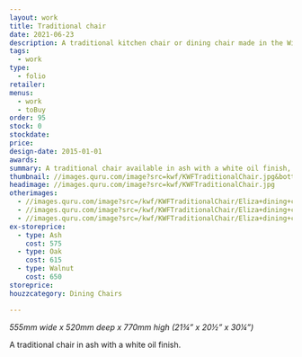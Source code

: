 ```yaml
---
layout: work
title: Traditional chair
date: 2021-06-23
description: A traditional kitchen chair or dining chair made in the Windsor chair style in ash, oak or walnut. It remains light and fresh - a contemporary take on a classic.
tags:
  - work
type:
  - folio
retailer:
menus:
  - work
  - toBuy
order: 95
stock: 0
stockdate:
price:
design-date: 2015-01-01
awards:
summary: A traditional chair available in ash with a white oil finish, walnut with a clear oil finish or oak with either a white or a clear oil finish.
thumbnail: //images.quru.com/image?src=kwf/KWFTraditionalChair.jpg&bottom=0.80625&top=0.14063&width=175
headimage: //images.quru.com/image?src=kwf/KWFTraditionalChair.jpg
otherimages:
  - //images.quru.com/image?src=/kwf/KWFTraditionalChair/Eliza+dining+chair+1.jpg&bottom=0.9625&top=0.0625&icc=srgb&strip=0
  - //images.quru.com/image?src=/kwf/KWFTraditionalChair/Eliza+dining+chair+2.jpg&bottom=0.96563&top=0.1&icc=srgb&strip=0
  - //images.quru.com/image?src=/kwf/KWFTraditionalChair/Eliza+dining+chair+3.jpg&bottom=0.94375&top=0.09375&icc=srgb&strip=0
ex-storeprice:
  - type: Ash
    cost: 575
  - type: Oak
    cost: 615
  - type: Walnut
    cost: 650
storeprice:
houzzcategory: Dining Chairs

---
```

_555mm wide x 520mm deep x 770mm high (21&frac34;&rdquo; x 20&frac12;&rdquo; x 30&frac14;&rdquo;)_

A traditional chair in ash with a white oil finish.
